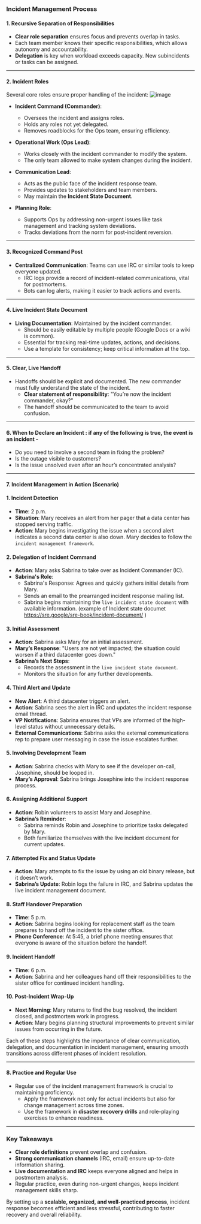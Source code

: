 ### Incident Management Process 

#### 1. **Recursive Separation of Responsibilities**
- **Clear role separation** ensures focus and prevents overlap in tasks.
- Each team member knows their specific responsibilities, which allows autonomy and accountability.
- **Delegation** is key when workload exceeds capacity. New subincidents or tasks can be assigned.
  
---

#### 2. **Incident Roles**
Several core roles ensure proper handling of the incident:
![image](https://github.com/user-attachments/assets/7be979b2-e97e-4981-89f1-38348b45c03b)

- **Incident Command (Commander)**:
   - Oversees the incident and assigns roles.
   - Holds any roles not yet delegated.
   - Removes roadblocks for the Ops team, ensuring efficiency.

- **Operational Work (Ops Lead)**:
   - Works closely with the incident commander to modify the system.
   - The only team allowed to make system changes during the incident.

- **Communication Lead**:
   - Acts as the public face of the incident response team.
   - Provides updates to stakeholders and team members.
   - May maintain the **Incident State Document**.

- **Planning Role**:
   - Supports Ops by addressing non-urgent issues like task management and tracking system deviations.
   - Tracks deviations from the norm for post-incident reversion.

---

#### 3. **Recognized Command Post**
- **Centralized Communication**: Teams can use IRC or similar tools to keep everyone updated.
   - IRC logs provide a record of incident-related communications, vital for postmortems.
   - Bots can log alerts, making it easier to track actions and events.
  
---

#### 4. **Live Incident State Document**
- **Living Documentation**: Maintained by the incident commander.
   - Should be easily editable by multiple people (Google Docs or a wiki is common).
   - Essential for tracking real-time updates, actions, and decisions.
   - Use a template for consistency; keep critical information at the top.

---

#### 5. **Clear, Live Handoff**
- Handoffs should be explicit and documented. The new commander must fully understand the state of the incident.
   - **Clear statement of responsibility**: "You’re now the incident commander, okay?"
   - The handoff should be communicated to the team to avoid confusion.

---

#### 6. **When to Declare an Incident** : if any of the following is true, the event is an incident -
- Do you need to involve a second team in fixing the problem?
- Is the outage visible to customers?
- Is the issue unsolved even after an hour’s concentrated analysis?

---

#### 7. **Incident Management in Action (Scenario)**

#### 1. **Incident Detection**
- **Time**: 2 p.m.
- **Situation**: Mary receives an alert from her pager that a data center has stopped serving traffic.
- **Action**: Mary begins investigating the issue when a second alert indicates a second data center is also down. Mary decides to follow the `incident management framework`.

#### 2. **Delegation of Incident Command**
- **Action**: Mary asks Sabrina to take over as Incident Commander (IC).
- **Sabrina's Role**: 
  - Sabrina's Response: Agrees and quickly gathers initial details from Mary.
  - Sends an email to the prearranged incident response mailing list.
  - Sabrina begins maintaining the `live incident state document` with available information.
  (example of Incident state documet  https://sre.google/sre-book/incident-document/ )

#### 3. **Initial Assessment**
- **Action**: Sabrina asks Mary for an initial assessment.
- **Mary’s Response**: "Users are not yet impacted; the situation could worsen if a third datacenter goes down."
- **Sabrina’s Next Steps**:
  - Records the assessment in the `live incident state document`.
  - Monitors the situation for any further developments.

#### 4. **Third Alert and Update**
- **New Alert**: A third datacenter triggers an alert.
- **Action**: Sabrina sees the alert in IRC and updates the incident response email thread.
- **VP Notifications**: Sabrina ensures that VPs are informed of the high-level status without unnecessary details.
- **External Communications**: Sabrina asks the external communications rep to prepare user messaging in case the issue escalates further.

#### 5. **Involving Development Team**
- **Action**: Sabrina checks with Mary to see if the developer on-call, Josephine, should be looped in.
- **Mary’s Approval**: Sabrina brings Josephine into the incident response process.

#### 6. **Assigning Additional Support**
- **Action**: Robin volunteers to assist Mary and Josephine.
- **Sabrina’s Reminder**: 
  - Sabrina reminds Robin and Josephine to prioritize tasks delegated by Mary.
  - Both familiarize themselves with the live incident document for current updates.

#### 7. **Attempted Fix and Status Update**
- **Action**: Mary attempts to fix the issue by using an old binary release, but it doesn’t work.
- **Sabrina’s Update**: Robin logs the failure in IRC, and Sabrina updates the live incident management document.

#### 8. **Staff Handover Preparation**
- **Time**: 5 p.m.
- **Action**: Sabrina begins looking for replacement staff as the team prepares to hand off the incident to the sister office.
- **Phone Conference**: At 5:45, a brief phone meeting ensures that everyone is aware of the situation before the handoff.

#### 9. **Incident Handoff**
- **Time**: 6 p.m.
- **Action**: Sabrina and her colleagues hand off their responsibilities to the sister office for continued incident handling.

#### 10. **Post-Incident Wrap-Up**
- **Next Morning**: Mary returns to find the bug resolved, the incident closed, and postmortem work in progress.
- **Action**: Mary begins planning structural improvements to prevent similar issues from occurring in the future.

Each of these steps highlights the importance of clear communication, delegation, and documentation in incident management, ensuring smooth transitions across different phases of incident resolution.

---

#### 8. **Practice and Regular Use**
- Regular use of the incident management framework is crucial to maintaining proficiency.
   - Apply the framework not only for actual incidents but also for change management across time zones.
   - Use the framework in **disaster recovery drills** and role-playing exercises to enhance readiness.

---

### Key Takeaways
- **Clear role definitions** prevent overlap and confusion.
- **Strong communication channels** (IRC, email) ensure up-to-date information sharing.
- **Live documentation and IRC** keeps everyone aligned and helps in postmortem analysis.
- Regular practice, even during non-urgent changes, keeps incident management skills sharp.

By setting up a **scalable, organized, and well-practiced process**, incident response becomes efficient and less stressful, contributing to faster recovery and overall reliability.
